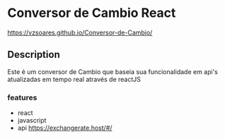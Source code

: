 # Conversor de Cambio React

https://vzsoares.github.io/Conversor-de-Cambio/

## Description

Este é um conversor de Cambio que baseia sua funcionalidade em api's atualizadas em tempo real através de reactJS

### features

- react
- javascript
- api https://exchangerate.host/#/
